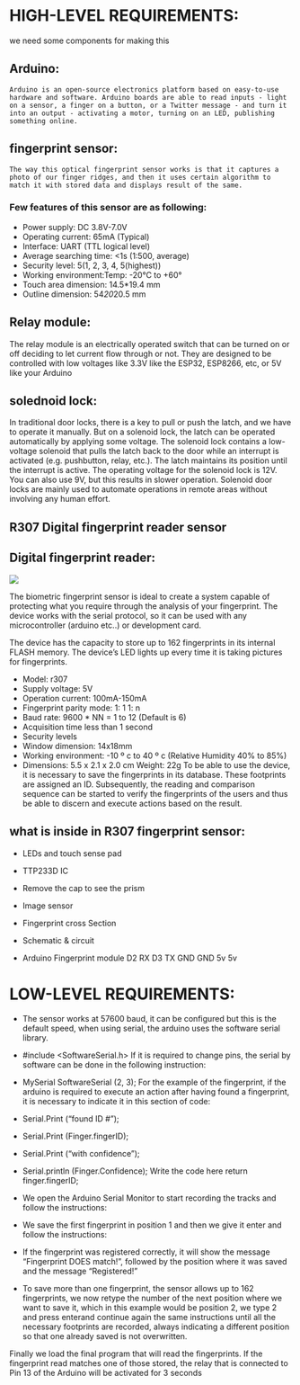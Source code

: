 # HIGH-LEVEL REQUIREMENTS:

we need some components for making this
## Arduino:
    Arduino is an open-source electronics platform based on easy-to-use hardware and software. Arduino boards are able to read inputs - light on a sensor, a finger on a button, or a Twitter message - and turn it into an output - activating a motor, turning on an LED, publishing something online.
   
## fingerprint sensor:
    The way this optical fingerprint sensor works is that it captures a photo of our finger ridges, and then it uses certain algorithm to match it with stored data and displays result of the same.

### Few features of this sensor are as following:

* Power supply: DC 3.8V-7.0V
* Operating current: 65mA (Typical)
* Interface: UART (TTL logical level)
* Average searching time: <1s (1:500, average)
* Security level: 5(1, 2, 3, 4, 5(highest))
* Working environment:Temp: -20°C to +60°
* Touch area dimension: 14.5*19.4 mm
* Outline dimension: 54*20*20.5 mm

## Relay module:
The relay module is an electrically operated switch that can be turned on or off deciding to let current flow through or not. They are designed to be controlled with low voltages like 3.3V like the ESP32, ESP8266, etc, or 5V like your Arduino

## solednoid lock:
In traditional door locks, there is a key to pull or push the latch, and we have to operate it manually. But on a solenoid lock, the latch can be operated automatically by applying some voltage. The solenoid lock contains a low-voltage solenoid that pulls the latch back to the door while an interrupt is activated (e.g. pushbutton, relay, etc.). The latch maintains its position until the interrupt is active. The operating voltage for the solenoid lock is 12V. You can also use 9V, but this results in slower operation. Solenoid door locks are mainly used to automate operations in remote areas without involving any human effort.
## R307 Digital fingerprint reader sensor

## Digital fingerprint reader:
![](https://hackster.imgix.net/uploads/attachments/1265548/ss_(1)_fMKeylHicQ.jpg?auto=compress%2Cformat&w=680&h=510&fit=max)

The biometric fingerprint sensor is ideal to create a system capable of protecting what you require through the analysis of your fingerprint. The device works with the serial protocol, so it can be used with any microcontroller (arduino etc..) or development card.

The device has the capacity to store up to 162 fingerprints in its internal FLASH memory. The device’s LED lights up every time it is taking pictures for fingerprints.
* Model: r307 
* Supply voltage: 5V
* Operation current: 100mA-150mA
* Fingerprint parity mode: 1: 1 1: n
* Baud rate: 9600 * NN = 1 to 12 (Default is 6)
* Acquisition time less than 1 second
* Security levels
* Window dimension: 14x18mm
* Working environment: -10 º c to 40 º c (Relative Humidity 40% to 85%)
* Dimensions: 5.5 x 2.1 x 2.0 cm Weight: 22g
To be able to use the device, it is necessary to save the fingerprints in its database. These footprints are assigned an ID. Subsequently, the reading and comparison sequence can be started to verify the fingerprints of the users and thus be able to discern and execute actions based on the result.


## what is inside in R307 fingerprint sensor:

* LEDs and touch sense pad

* TTP233D IC

* Remove the cap to see the prism

* Image sensor

* Fingerprint cross Section

* Schematic & circuit

* Arduino Fingerprint module D2 RX D3 TX GND GND 5v 5v

# LOW-LEVEL REQUIREMENTS:

* The sensor works at 57600 baud, it can be configured but this is the default speed, when using serial, the arduino uses the software serial library.

* #include <SoftwareSerial.h>
If it is required to change pins, the serial by software can be done in the following instruction:

* MySerial SoftwareSerial (2, 3);
For the example of the fingerprint, if the arduino is required to execute an action after having found a fingerprint, it is necessary to indicate it in this section of code:

* Serial.Print (“found ID #”);
* Serial.Print (Finger.fingerID);
* Serial.Print (“with confidence”);
* Serial.println (Finger.Confidence); Write the code here return finger.fingerID;
* We open the Arduino Serial Monitor to start recording the tracks and follow the instructions:

* We save the first fingerprint in position 1 and then we give it enter and follow the instructions:

* If the fingerprint was registered correctly, it will show the message “Fingerprint DOES match!”, followed by the position where it was saved and the message “Registered!”

* To save more than one fingerprint, the sensor allows up to 162 fingerprints, we now retype the number of the next position where we want to save it, which in this example would be position 2, we type 2 and press enterand continue again the same instructions until all the necessary footprints are recorded, always indicating a different position so that one already saved is not overwritten.

Finally we load the final program that will read the fingerprints. If the fingerprint read matches one of those stored, the relay that is connected to Pin 13 of the Arduino will be activated for 3 seconds
